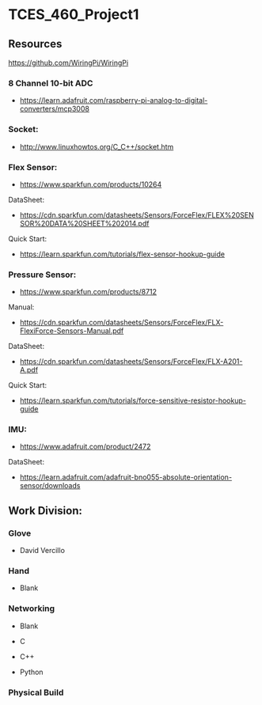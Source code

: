 # TCES_460_Project1


## Resources
https://github.com/WiringPi/WiringPi
### 8 Channel 10-bit ADC

* https://learn.adafruit.com/raspberry-pi-analog-to-digital-converters/mcp3008

### Socket:

* http://www.linuxhowtos.org/C_C++/socket.htm

### Flex Sensor:

* https://www.sparkfun.com/products/10264

DataSheet:

* https://cdn.sparkfun.com/datasheets/Sensors/ForceFlex/FLEX%20SENSOR%20DATA%20SHEET%202014.pdf

Quick Start:

* https://learn.sparkfun.com/tutorials/flex-sensor-hookup-guide

### Pressure Sensor:

* https://www.sparkfun.com/products/8712

Manual:

* https://cdn.sparkfun.com/datasheets/Sensors/ForceFlex/FLX-FlexiForce-Sensors-Manual.pdf

DataSheet:

* https://cdn.sparkfun.com/datasheets/Sensors/ForceFlex/FLX-A201-A.pdf

Quick Start:

* https://learn.sparkfun.com/tutorials/force-sensitive-resistor-hookup-guide

### IMU:

* https://www.adafruit.com/product/2472

DataSheet:

* https://learn.adafruit.com/adafruit-bno055-absolute-orientation-sensor/downloads

## Work Division:

### Glove

* David Vercillo

### Hand

* Blank

### Networking

* Blank

* C

* C++

* Python

### Physical Build

